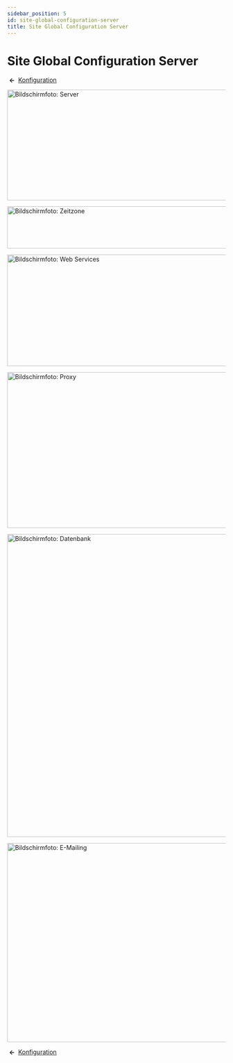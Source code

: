 ```yaml
---
sidebar_position: 5
id: site-global-configuration-server
title: Site Global Configuration Server
---
```

# Site Global Configuration Server
 **←** 
[Konfiguration](https://docs.joomla.org/Help4.x:Site_Global_Configuration/de#server "Help4.x:Site Global Configuration/de")

<img
src="https://docs.joomla.org/images/thumb/7/78/Help-4x-Global-Configuration-server-subscreen-de.png/800px-Help-4x-Global-Configuration-server-subscreen-de.png"
decoding="async"
srcset="https://docs.joomla.org/images/thumb/7/78/Help-4x-Global-Configuration-server-subscreen-de.png/1200px-Help-4x-Global-Configuration-server-subscreen-de.png 1.5x, https://docs.joomla.org/images/thumb/7/78/Help-4x-Global-Configuration-server-subscreen-de.png/1600px-Help-4x-Global-Configuration-server-subscreen-de.png 2x"
data-file-width="1881" data-file-height="600" width="800" height="255"
alt="Bildschirmfoto: Server" />

<img
src="https://docs.joomla.org/images/thumb/6/63/Help-4x-Global-Configuration-server-location-subscreen-de.png/800px-Help-4x-Global-Configuration-server-location-subscreen-de.png"
decoding="async"
srcset="https://docs.joomla.org/images/thumb/6/63/Help-4x-Global-Configuration-server-location-subscreen-de.png/1200px-Help-4x-Global-Configuration-server-location-subscreen-de.png 1.5x, https://docs.joomla.org/images/thumb/6/63/Help-4x-Global-Configuration-server-location-subscreen-de.png/1600px-Help-4x-Global-Configuration-server-location-subscreen-de.png 2x"
data-file-width="1882" data-file-height="228" width="800" height="97"
alt="Bildschirmfoto: Zeitzone" />

<img
src="https://docs.joomla.org/images/thumb/d/d3/Help-4x-Global-Configuration-server-webservices-subscreen-de.png/800px-Help-4x-Global-Configuration-server-webservices-subscreen-de.png"
decoding="async"
srcset="https://docs.joomla.org/images/thumb/d/d3/Help-4x-Global-Configuration-server-webservices-subscreen-de.png/1200px-Help-4x-Global-Configuration-server-webservices-subscreen-de.png 1.5x, https://docs.joomla.org/images/thumb/d/d3/Help-4x-Global-Configuration-server-webservices-subscreen-de.png/1600px-Help-4x-Global-Configuration-server-webservices-subscreen-de.png 2x"
data-file-width="1881" data-file-height="604" width="800" height="257"
alt="Bildschirmfoto: Web Services" />

<img
src="https://docs.joomla.org/images/thumb/7/75/Help-4x-Global-Configuration-server-proxy-subscreen-de.png/800px-Help-4x-Global-Configuration-server-proxy-subscreen-de.png"
decoding="async"
srcset="https://docs.joomla.org/images/thumb/7/75/Help-4x-Global-Configuration-server-proxy-subscreen-de.png/1200px-Help-4x-Global-Configuration-server-proxy-subscreen-de.png 1.5x, https://docs.joomla.org/images/thumb/7/75/Help-4x-Global-Configuration-server-proxy-subscreen-de.png/1600px-Help-4x-Global-Configuration-server-proxy-subscreen-de.png 2x"
data-file-width="1882" data-file-height="844" width="800" height="359"
alt="Bildschirmfoto: Proxy" />

<img
src="https://docs.joomla.org/images/thumb/c/cb/Help-4x-Global-Configuration-server-database-subscreen-de.png/800px-Help-4x-Global-Configuration-server-database-subscreen-de.png"
decoding="async"
srcset="https://docs.joomla.org/images/thumb/c/cb/Help-4x-Global-Configuration-server-database-subscreen-de.png/1200px-Help-4x-Global-Configuration-server-database-subscreen-de.png 1.5x, https://docs.joomla.org/images/thumb/c/cb/Help-4x-Global-Configuration-server-database-subscreen-de.png/1600px-Help-4x-Global-Configuration-server-database-subscreen-de.png 2x"
data-file-width="1883" data-file-height="1644" width="800" height="698"
alt="Bildschirmfoto: Datenbank" />

<img
src="https://docs.joomla.org/images/thumb/4/4c/Help-4x-Global-Configuration-server-mail-subscreen-de.png/800px-Help-4x-Global-Configuration-server-mail-subscreen-de.png"
decoding="async"
srcset="https://docs.joomla.org/images/thumb/4/4c/Help-4x-Global-Configuration-server-mail-subscreen-de.png/1200px-Help-4x-Global-Configuration-server-mail-subscreen-de.png 1.5x, https://docs.joomla.org/images/thumb/4/4c/Help-4x-Global-Configuration-server-mail-subscreen-de.png/1600px-Help-4x-Global-Configuration-server-mail-subscreen-de.png 2x"
data-file-width="1883" data-file-height="1080" width="800" height="459"
alt="Bildschirmfoto: E-Mailing" />

 **←** 
[Konfiguration](https://docs.joomla.org/Help4.x:Site_Global_Configuration/de#server "Help4.x:Site Global Configuration/de")
